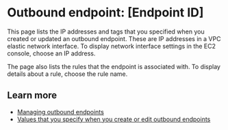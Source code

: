 # Outbound endpoint: \[Endpoint ID\]<a name="resolver-page-outbound-endpoint-detail"></a>

This page lists the IP addresses and tags that you specified when you created or updated an outbound endpoint\. These are IP addresses in a VPC elastic network interface\. To display network interface settings in the EC2 console, choose an IP address\.

The page also lists the rules that the endpoint is associated with\. To display details about a rule, choose the rule name\.

## Learn more<a name="resolver-page-outbound-endpoint-detail-learn-more"></a>
+ [Managing outbound endpoints](https://docs.aws.amazon.com/Route53/latest/DeveloperGuide/resolver-forwarding-outbound-queries-managing.html)
+ [Values that you specify when you create or edit outbound endpoints](https://docs.aws.amazon.com/Route53/latest/DeveloperGuide/resolver-forwarding-outbound-queries.html#resolver-forwarding-outbound-queries-endpoint-values)
